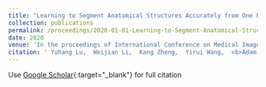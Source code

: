 ```yaml
---
title: "Learning to Segment Anatomical Structures Accurately from One Exemplar"
collection: publications
permalink: /proceedings/2020-01-01-Learning-to-Segment-Anatomical-Structures-Accurately-from-One-Exemplar
date: 2020
venue: 'In the proceedings of International Conference on Medical Image Computing and Computer-Assisted Intervention'
citation: ' Yuhang Lu,  Weijian Li,  Kang Zheng,  Yirui Wang,  <b>Adam P Harrison</b>,  Chihung Lin,  Song Wang,  Jing Xiao,  Le Lu,  Chang-Fu Kuo,  Shun Miao, &quot;Learning to Segment Anatomical Structures Accurately from One Exemplar.&quot; In the proceedings of International Conference on Medical Image Computing and Computer-Assisted Intervention, 2020.'
---
```

Use [Google Scholar](https://scholar.google.com/scholar?q=Learning+to+Segment+Anatomical+Structures+Accurately+from+One+Exemplar){:target="_blank"} for full citation
